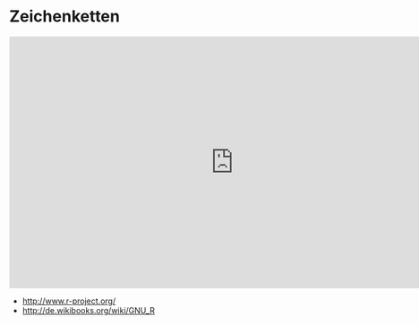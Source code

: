 # Zeichenketten

<iframe width="800" height="450" src="https://www.youtube-nocookie.com/embed/53Q4s6MLCfM?showinfo=0" frameborder="0" allowfullscreen></iframe>

* http://www.r-project.org/
* http://de.wikibooks.org/wiki/GNU_R


